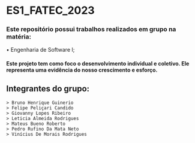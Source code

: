 # ES1_FATEC_2023

 <h3>Este repositório possui trabalhos realizados em grupo na matéria:  <br></h3>
  • Engenharia de Software I;<br>

   <h4>Este projeto tem como foco o desenvolvimento individual e coletivo. Ele representa uma evidência do nosso crescimento e esforço. <br></h4>

## Integrantes do grupo:


    > Bruno Henrique Guinerio
    > Felipe Peliçari Candido
    > Giovanny Lopes Ribeiro
    > Leticia Almeida Rodrigues
    > Mateus Bueno Roberto
    > Pedro Rufino Da Mata Neto
    > Vinícius De Morais Rodrigues
